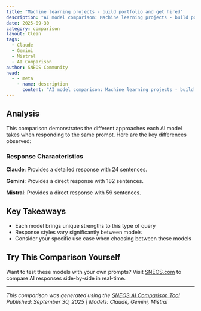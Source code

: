 ```yaml
---
title: "Machine learning projects - build portfolio and get hired"
description: "AI model comparison: Machine learning projects - build portfolio and get hired..."
date: 2025-09-30
category: comparison
layout: Clean
tags:
  - Claude
  - Gemini
  - Mistral
  - AI Comparison
author: SNEOS Community
head:
  - - meta
    - name: description
      content: "AI model comparison: Machine learning projects - build portfolio and get hired..."
---
```


<ChatComparison
  title="Machine learning projects - build portfolio and get hired"
  prompt="Machine learning projects - build portfolio and get hired"
  :responses='{"Claude": "Here\u0027s a comprehensive guide to building a strong ML portfolio that gets you hired:\n\n## \uD83C\uDFAF Portfolio Strategy\n\n### **Quality Over Quantity**\n- 3-5 well-executed projects \u003E 10 mediocre ones\n- Focus on end-to-end solutions, not just model training\n- Show business impact and real-world application\n\n### **Target Different Audiences**\n- **Recruiters**: Clear visuals, business impact, concise summaries\n- **Hiring Managers**: Problem-solving approach, results\n- **Technical Teams**: Code quality, methodology, reproducibility\n\n## \uD83D\uDE80 Essential Project Types\n\n### **1. Data Analysis \u0026 Visualization Project**\n\u0060\u0060\u0060python\n# Example: Customer Behavior Analysis\n- Business problem: Reduce customer churn\n- Data: Customer transactions, demographics, interactions\n- Tools: pandas, matplotlib, seaborn, plotly\n- Deliverable: Interactive dashboard with insights\n\u0060\u0060\u0060\n\n### **2. Predictive Modeling Project**\n\u0060\u0060\u0060python\n# Example: Price Prediction Model\n- Problem: Predict house prices\n- Techniques: Feature engineering, model comparison\n- Models: Linear regression, Random Forest, XGBoost\n- Focus: Model interpretation and validation\n\u0060\u0060\u0060\n\n### **3. NLP Project**\n\u0060\u0060\u0060python\n# Example: Sentiment Analysis System\n- Data: Product reviews, social media\n- Techniques: Text preprocessing, embeddings\n- Models: LSTM, BERT, transformer models\n- Deploy: REST API or web app\n\u0060\u0060\u0060\n\n### **4. Computer Vision Project**\n\u0060\u0060\u0060python\n# Example: Medical Image Classification\n- Data: X-rays, skin lesions, etc.\n- Techniques: CNN, transfer learning\n- Models: ResNet, EfficientNet\n- Ethics: Bias detection, fairness metrics\n\u0060\u0060\u0060\n\n### **5. MLOps/Production Project**\n\u0060\u0060\u0060python\n# Example: End-to-End ML Pipeline\n- CI/CD for model deployment\n- Model monitoring and retraining\n- A/B testing framework\n- Tools: MLflow, Docker, Kubernetes, AWS/GCP\n\u0060\u0060\u0060\n\n## \uD83D\uDEE0\uFE0F Technical Implementation\n\n### **Project Structure Template**\n\u0060\u0060\u0060\nproject-name/\n\u251C\u2500\u2500 data/\n\u2502 \u251C\u2500\u2500 raw/\n\u2502 \u251C\u2500\u2500 processed/\n\u2502 \u2514\u2500\u2500 external/\n\u251C\u2500\u2500 notebooks/\n\u2502 \u251C\u2500\u2500 01-data-exploration.ipynb\n\u2502 \u251C\u2500\u2500 02-feature-engineering.ipynb\n\u2502 \u2514\u2500\u2500 03-modeling.ipynb\n\u251C\u2500\u2500 src/\n\u2502 \u251C\u2500\u2500 data/\n\u2502 \u251C\u2500\u2500 features/\n\u2502 \u251C\u2500\u2500 models/\n\u2502 \u2514\u2500\u2500 visualization/\n\u251C\u2500\u2500 models/\n\u251C\u2500\u2500 reports/\n\u251C\u2500\u2500 requirements.txt\n\u251C\u2500\u2500 README.md\n\u2514\u2500\u2500 Dockerfile\n\u0060\u0060\u0060\n\n### **Key Technologies to Showcase**\n\n**Core ML Stack:**\n- Python: pandas, numpy, scikit-learn\n- Deep Learning: TensorFlow/PyTorch\n- Visualization: matplotlib, seaborn, plotly\n\n**Advanced Tools:**\n- MLOps: MLflow, Weights \u0026 Biases, DVC\n- Cloud: AWS SageMaker, Google AI Platform\n- Deployment: Docker, FastAPI, Streamlit\n- Big Data: Spark, Dask (if relevant)\n\n## \uD83D\uDCCA Project Ideas by Experience Level\n\n### **Beginner Projects**\n1. **Titanic Survival Prediction** (Classification basics)\n2. **House Price Prediction** (Regression fundamentals)\n3. **Movie Recommendation System** (Collaborative filtering)\n4. **Stock Price Analysis** (Time series basics)\n\n### **Intermediate Projects**\n1. **Credit Card Fraud Detection** (Imbalanced data)\n2. **Customer Segmentation** (Unsupervised learning)\n3. **Chatbot Development** (NLP, intent classification)\n4. **Sales Forecasting** (Time series forecasting)\n\n### **Advanced Projects**\n1. **Multi-modal Learning System** (Combine text, image, audio)\n2. **Reinforcement Learning Game AI** (RL algorithms)\n3. **Real-time Anomaly Detection** (Streaming data)\n4. **AutoML Pipeline** (Automated feature selection, hyperparameter tuning)\n\n## \uD83C\uDFA8 Portfolio Presentation\n\n### **GitHub Best Practices**\n\u0060\u0060\u0060markdown\n# Project Title\nBrief, compelling description of what problem you solved\n\n## Business Impact\n- Quantified results (e.", "Gemini": "Okay, let\u0027s break down how to build a machine learning portfolio that will get you hired. This is a comprehensive guide, covering everything from choosing the right projects to presenting them effectively.\n\n**I. Understanding the Goal: What Employers Want**\n\nBefore diving into projects, it\u0027s crucial to understand what employers are looking for. They want to see evidence of:\n\n* **Technical Skills:** You can apply machine learning algorithms, understand their underlying principles, and choose the right tools for the job.\n* **Problem-Solving Ability:** You can take a real-world problem, break it down, formulate it as a machine learning task, and develop a solution.\n* **Data Handling:** You can acquire, clean, preprocess, and analyze data effectively.\n* **Communication Skills:** You can explain your work clearly and concisely, both verbally and in writing.\n* **Domain Knowledge (Optional but Valuable):** Experience in a specific industry (e.g., healthcare, finance, marketing) makes you more attractive to companies in that industry.\n* **Passion and Initiative:** You\u0027re genuinely interested in machine learning and eager to learn.\n* **Teamwork (Often Implied):** Even if you\u0027re working on personal projects, demonstrating the ability to collaborate and explain your work to others is a plus.\n\n**II. Choosing the Right Machine Learning Projects**\n\nThe key is to select projects that demonstrate the skills employers are looking for. Here\u0027s a breakdown of project ideas, categorized by skill level, along with guidance on how to make them impressive:\n\n**A. Beginner-Friendly Projects (Good for Getting Started):**\n\n* **Titanic Survival Prediction:**\n * **Description:** Predict whether a passenger survived the Titanic disaster based on features like age, gender, class, etc.\n * **Skills Demonstrated:** Data cleaning, exploratory data analysis (EDA), basic classification algorithms (logistic regression, decision trees, random forests), model evaluation.\n * **How to Make it Impressive:**\n * Go beyond the basic tutorial: Feature engineering (create new features from existing ones), hyperparameter tuning, and more advanced classification techniques.\n * Thorough EDA: Don\u0027t just run the standard EDA scripts. Look for interesting relationships in the data and explain your findings.\n * Interpretability: Explain *why* certain features are important for prediction. Use techniques like feature importance plots or SHAP values.\n * Deployment: Even a simple web app to predict survival probability given passenger inputs can add a lot of value.\n\n* **Iris Flower Classification:**\n * **Description:** Classify iris flowers into different species based on their sepal and petal measurements.\n * **Skills Demonstrated:** Basic classification, model selection, data visualization.\n * **How to Make it Impressive:**\n * Experiment with different classification algorithms (SVM, KNN, neural networks).\n * Visualize the data using different techniques (scatter plots, pair plots, 3D plots).\n * Compare the performance of different models and justify your choice of the best model.\n * Deployment: Create a simple app where users can input sepal and petal measurements and get a prediction.\n\n* **House Price Prediction:**\n * **Description:** Predict house prices based on features like square footage, number of bedrooms, location, etc.\n * **Skills Demonstrated:** Regression techniques (linear regression, polynomial regression, random forests, gradient boosting), feature engineering, model evaluation.\n * **How to Make it Impressive:**\n * Handle missing data effectively (imputation techniques).\n * Deal with outliers in the data.\n * Use feature engineering to create new features that improve model performance (e.g., combine location data into a \u0022walk score\u0022).\n * Experiment with different regression models and compare their performance.\n * Explainability: Use techniques to understand which features have the biggest impact on price.\n\n**B. Intermediate Projects (Demonstrate Deeper Understanding):**\n\n* **Customer Churn Prediction:**\n * **Description:** Predict which customers are likely to churn (cancel their subscription or service).\n * **Skills Demonstrated:** Classification, data imbalance handling (using techniques like SMOTE or class weighting), feature selection, model evaluation (precision, recall, F1-score, AUC).\n * **How to Make it Impressive:**\n * Use more sophisticated classification algorithms (gradient boosting, neural networks).\n * Address the class imbalance problem effectively.\n * Focus on interpretability: Explain why certain customers are likely to churn and provide actionable insights for the business.\n * Consider cost-sensitive learning: Penalize false negatives (missing a churner) more heavily than false positives.\n\n* **Sentiment Analysis:**\n * **Description:** Analyze text data (e.g., tweets, product reviews) to determine the sentiment expressed (positive, negative, neutral).\n * **Skills Demonstrated:** Natural Language Processing (NLP), text preprocessing, feature extraction (TF-IDF, word embeddings), classification.\n * **How to Make it Impressive:**\n * Use pre-trained word embeddings (e.g., Word2Vec, GloVe, BERT) to improve model performance.\n * Fine-tune a pre-trained language model (e.g., BERT, RoBERTa) on your specific dataset.\n * Handle sarcasm and nuanced language.\n * Visualize sentiment trends over time.\n * Explainable AI: Highlight words or phrases that contribute most to the sentiment prediction.\n\n* **Image Classification (using Convolutional Neural Networks - CNNs):**\n * **Description:** Classify images into different categories (e.g., cats vs. dogs, handwritten digits).\n * **Skills Demonstrated:** Deep learning, CNNs, image preprocessing, data augmentation.\n * **How to Make it Impressive:**\n * Use transfer learning (e.g., fine-tune a pre-trained ResNet or VGG model).\n * Experiment with different CNN architectures and hyperparameters.\n * Implement data augmentation techniques to improve model generalization.\n * Visualize the activations of different layers in the CNN to understand how it\u0027s learning.\n\n**C. Advanced Projects (Show Expertise and Innovation):**\n\n* **Recommendation Systems:**\n * **Description:** Build a system that recommends items to users based on their past behavior and preferences.\n * **Skills Demonstrated:** Collaborative filtering, content-based filtering, matrix factorization, deep learning for recommendation.\n * **How to Make it Impressive:**\n * Implement a hybrid recommendation system that combines collaborative and content-based filtering.\n * Use deep learning techniques to learn user and item embeddings.\n * Address the cold start problem (recommending items to new users with no history).\n * Evaluate the performance of your recommendation system using appropriate metrics (e.g., precision@k, recall@k, NDCG).\n\n* **Time Series Forecasting:**\n * **Description:** Predict future values of a time series (e.g., stock prices, sales data, weather patterns).\n * **Skills Demonstrated:** Time series analysis, ARIMA models, recurrent neural networks (RNNs), LSTMs, transformers.\n * **How to Make it Impressive:**\n * Use advanced time series models like SARIMA or Prophet.\n * Implement RNNs or LSTMs to capture long-term dependencies in the data.\n * Use attention mechanisms to focus on the most relevant parts of the time series.\n * Evaluate the performance of your forecasting models using appropriate metrics (e.g., RMSE, MAE).\n\n* **Generative Adversarial Networks (GANs):**\n * **Description:** Train a GAN to generate new data that resembles a training dataset (e.g., generate images, music, text).\n * **Skills Demonstrated:** Deep learning, GANs, adversarial training.\n * **How to Make it Impressive:**\n * Implement a more advanced GAN architecture (e.g., DCGAN, WGAN, StyleGAN).\n * Generate high-quality and diverse samples.\n * Evaluate the quality of the generated samples using appropriate metrics (e.g., Inception Score, FID).\n\n**III. Project Development: The Process Matters**\n\n* **Real-World Data (Where Possible):** Using real-world datasets from Kaggle, UCI Machine Learning Repository, or other sources makes your projects more relevant.\n* **Structured Approach:**\n 1. **Define the Problem:** Clearly state the problem you\u0027re trying to solve and why it\u0027s important.\n 2. **Data Acquisition:** Describe how you obtained the data.\n 3. **Data Exploration and Preprocessing:**\n * Handle missing values.\n * Deal with outliers.\n * Transform features (e.g., scaling, encoding).\n * Perform EDA to understand the data and identify patterns.\n 4. **Feature Engineering:** Create new features from existing ones to improve model performance.\n 5. **Model Selection:** Choose appropriate machine learning algorithms for the task.\n 6. **Model Training:** Train the model on the training data.\n 7. **Model Evaluation:** Evaluate the model\u0027s performance on the test data using appropriate metrics.\n 8. **Hyperparameter Tuning:** Optimize the model\u0027s hyperparameters to improve performance.\n 9. **Deployment (Optional but Highly Recommended):** Deploy the model as a web app or API.\n 10. **Documentation:** Write clear and concise documentation explaining your project.\n* **Version Control (Git):** Use Git to track your changes and collaborate with others. This is a fundamental skill for any developer.\n* **Reproducibility:** Make your code reproducible by using a consistent environment (e.g., using a virtual environment or Docker).\n\n**IV. Building Your Portfolio: Showcasing Your Work**\n\n* **GitHub:** This is your primary online portfolio.\n * **Clean and Organized Repositories:**\n * Well-structured folders (e.g., \u0060data\u0060, \u0060notebooks\u0060, \u0060scripts\u0060, \u0060models\u0060).\n * Clear and concise README files.\n * Descriptive commit messages.\n * **Detailed README Files:** The README is your sales pitch. It should include:\n * **Project Title and Description:** Clearly state what the project is about.\n * **Problem Statement:** Why is this problem important?\n * **Data Source:** Where did you get the data?\n * **Methods Used:** What algorithms, techniques, and libraries did you use?\n * **Results:** What were your findings? Include key metrics and visualizations.\n * **Challenges and Solutions:** What challenges did you face, and how did you overcome them?\n * **Future Work:** What are some potential improvements or extensions to the project?\n * **Instructions for Running the Code:** Make it easy for others to reproduce your results.\n * **Code Comments:** Explain your code clearly with comments.\n* **Personal Website/Blog (Optional but Recommended):**\n * A personal website gives you more control over the presentation of your projects.\n * You can write blog posts about your projects, explaining the technical details in more depth.\n* **Kaggle:** Participating in Kaggle competitions is a great way to improve your skills and build your portfolio. Even if you don\u0027t win, you can learn a lot from other participants.\n* **LinkedIn:**\n * Share your projects on LinkedIn.\n * Write articles about machine learning topics.\n * Connect with other machine learning professionals.\n\n**V. Preparing for Interviews**\n\n* **Review Your Projects Thoroughly:** Be prepared to discuss your projects in detail. Understand the code, the data, the algorithms, and the results.\n* **Practice Explaining Your Work:** Practice explaining your projects to someone who is not familiar with machine learning.\n* **Be Ready to Answer Technical Questions:** Expect questions about the underlying principles of the algorithms you used, as well as more general machine learning concepts.\n* **Prepare Questions to Ask the Interviewer:** Asking thoughtful questions shows that you\u0027re engaged and interested in the company.\n\n**VI. Key Takeaways and Tips for Success**\n\n* **Focus on Depth Over Breadth:** It\u0027s better to have a few well-executed projects than many superficial ones.\n* **Choose Projects You\u0027re Passionate About:** You\u0027ll be more motivated to work on projects that you find interesting.\n* **Don\u0027t Be Afraid to Ask for Help:** The machine learning community is very supportive. Don\u0027t hesitate to ask for help on forums or online communities.\n* **Continuously Learn and Improve:** Machine learning is a rapidly evolving field. Stay up-to-date on the latest techniques and technologies.\n* **Network with Other Professionals:** Attend meetups, conferences, and online events to connect with other machine learning professionals.\n* **Tailor Your Portfolio to the Jobs You\u0027re Applying For:** Highlight the projects that are most relevant to the specific job description.\n* **Proofread Everything:** Make sure your code, documentation, and resume are free of errors.\n* **Get Feedback:** Ask friends, mentors, or other machine learning professionals to review your portfolio and provide feedback.\n* **Persistence is Key:** Building a strong portfolio takes time and effort. Don\u0027t get discouraged if you don\u0027t see results immediately.\n\n**Example Timeline (Adjust to Your Pace):**\n\n* **Month 1-2:** Focus on beginner-friendly projects (Titanic, Iris, House Price).\n* **Month 3-4:** Move on to intermediate projects (Churn, Sentiment Analysis, Image Classification).\n* **Month 5-6:** Tackle advanced projects (Recommendation Systems, Time Series Forecasting, GANs).\n* **Ongoing:** Continuously improve your projects, add new projects, and network with other professionals.\n\nBy following these steps, you can build a machine learning portfolio that will impress employers and help you land your dream job. Good luck!\n", "Mistral": "Building a strong machine learning (ML) portfolio is crucial for showcasing your skills and increasing your chances of getting hired. Here are some steps and project ideas to help you build an impressive portfolio:\n\n### Steps to Build a Machine Learning Portfolio\n\n1. **Identify Your Goals**:\n - Determine the types of roles you are interested in (e.g., data scientist, ML engineer, research scientist).\n - Understand the skills and tools required for those roles.\n\n2. **Learn the Basics**:\n - Ensure you have a solid foundation in statistics, linear algebra, and calculus.\n - Familiarize yourself with programming languages like Python and R.\n - Learn key libraries and frameworks such as NumPy, Pandas, Scikit-learn, TensorFlow, and PyTorch.\n\n3. **Choose Projects Wisely**:\n - Select projects that align with your career goals and demonstrate a range of skills.\n - Include both simple and complex projects to show your versatility.\n\n4. **Document Your Work**:\n - Maintain a GitHub repository for each project.\n - Write detailed README files explaining the problem, approach, tools used, and results.\n - Include Jupyter notebooks or scripts with well-commented code.\n\n5. **Showcase Your Work**:\n - Create a personal website or blog to showcase your projects.\n - Use platforms like Kaggle, GitHub, and LinkedIn to share your work.\n - Participate in Kaggle competitions to gain experience and recognition.\n\n6. **Network and Collaborate**:\n - Join ML communities and forums.\n - Collaborate with others on projects.\n - Attend conferences, webinars, and meetups.\n\n### Project Ideas\n\n1. **Classification Projects**:\n - **Iris Flower Classification**: A simple project to classify iris flowers into different species.\n - **Titanic Survival Prediction**: Predict whether passengers survived the Titanic disaster.\n - **Spam Email Detection**: Build a model to classify emails as spam or not spam.\n\n2. **Regression Projects**:\n - **House Price Prediction**: Predict house prices based on various features.\n - **Stock Price Prediction**: Use time series data to predict stock prices.\n - **Salary Prediction**: Predict salaries based on job titles, experience, and other factors.\n\n3. **Clustering Projects**:\n - **Customer Segmentation**: Segment customers based on purchasing behavior.\n - **Image Segmentation**: Segment images into different regions or objects.\n - **Anomaly Detection**: Detect anomalies in network traffic or financial transactions.\n\n4. **Natural Language Processing (NLP) Projects**:\n - **Sentiment Analysis**: Analyze the sentiment of movie reviews or social media posts.\n - **Text Classification**: Classify news articles into different categories.\n - **Chatbot Development**: Build a simple chatbot using NLP techniques.\n\n5. **Computer Vision Projects**:\n - **Image Classification**: Classify images into different categories using convolutional neural networks (CNNs).\n - **Object Detection**: Detect and classify objects in images using models like YOLO or SSD.\n - **Facial Recognition**: Build a system to recognize faces in images.\n\n6. **Reinforcement Learning Projects**:\n - **Game Playing AI**: Build an AI to play simple games like Tic-Tac-Toe or more complex ones like Chess.\n - **Robot Navigation**: Develop an AI to navigate a robot through a maze.\n - **Stock Trading Bot**: Create a bot to trade stocks based on reinforcement learning.\n\n7. **Deep Learning Projects**:\n - **Image Generation**: Use Generative Adversarial Networks (GANs) to generate new images.\n - **Speech Recognition**: Build a system to recognize and transcribe spoken words.\n - **Neural Style Transfer**: Transfer the style of one image to another.\n\n### Tips for Success\n\n- **Quality Over Quantity**: Focus on a few high-quality projects rather than many mediocre ones.\n- **Storytelling**: Explain the context, problem, approach, and results clearly.\n- **Visualization**: Use visualizations to make your results more understandable.\n- **Continuous Learning**: Stay updated with the latest trends and technologies in ML.\n- **Feedback**: Seek feedback from peers and mentors to improve your projects.\n\nBy following these steps and working on diverse projects, you can build a strong ML portfolio that will impress potential employers and help you land your dream job."}' 
  published-date="22:46"
/>

## Analysis

This comparison demonstrates the different approaches each AI model takes when responding to the same prompt. Here are the key differences observed:

### Response Characteristics

**Claude**: Provides a detailed response with 24 sentences. 

**Gemini**: Provides a direct response with 182 sentences. 

**Mistral**: Provides a direct response with 59 sentences. 

## Key Takeaways

- Each model brings unique strengths to this type of query
- Response styles vary significantly between models
- Consider your specific use case when choosing between these models

## Try This Comparison Yourself

Want to test these models with your own prompts? Visit [SNEOS.com](https://sneos.com) to compare AI responses side-by-side in real-time.

---

*This comparison was generated using the [SNEOS AI Comparison Tool](https://sneos.com)*
*Published: September 30, 2025 | Models: Claude, Gemini, Mistral*
